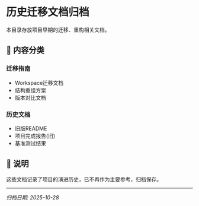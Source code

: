 # 历史迁移文档归档

本目录存放项目早期的迁移、重构相关文档。

## 📂 内容分类

### 迁移指南
- Workspace迁移文档
- 结构重组方案
- 版本对比文档

### 历史文档
- 旧版README
- 项目完成报告(旧)
- 基准测试结果

## 📝 说明

这些文档记录了项目的演进历史，已不再作为主要参考，归档保存。

---

*归档日期: 2025-10-28*

